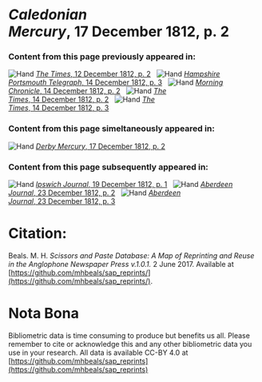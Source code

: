 # *Caledonian Mercury*, 17 December 1812, p. 2  
  
### Content from this page previously appeared in:  
![Hand](http://scissorsandpaste.net/wp-content/uploads/2017/06/smallhandpointer.png) [*The Times*, 12 December 1812, p. 2](https://mhbeals.github.io/sap_html/The-Times/The-Times-12-December-1812-p-2)  
![Hand](http://scissorsandpaste.net/wp-content/uploads/2017/06/smallhandpointer.png) [*Hampshire Portsmouth Telegraph*, 14 December 1812, p. 3](https://mhbeals.github.io/sap_html/Hampshire-Portsmouth-Telegraph/Hampshire-Portsmouth-Telegraph-14-December-1812-p-3)  
![Hand](http://scissorsandpaste.net/wp-content/uploads/2017/06/smallhandpointer.png) [*Morning Chronicle*, 14 December 1812, p. 2](https://mhbeals.github.io/sap_html/Morning-Chronicle/Morning-Chronicle-14-December-1812-p-2)  
![Hand](http://scissorsandpaste.net/wp-content/uploads/2017/06/smallhandpointer.png) [*The Times*, 14 December 1812, p. 2](https://mhbeals.github.io/sap_html/The-Times/The-Times-14-December-1812-p-2)  
![Hand](http://scissorsandpaste.net/wp-content/uploads/2017/06/smallhandpointer.png) [*The Times*, 14 December 1812, p. 3](https://mhbeals.github.io/sap_html/The-Times/The-Times-14-December-1812-p-3)  
  
### Content from this page simeltaneously appeared in:  
![Hand](http://scissorsandpaste.net/wp-content/uploads/2017/06/smallhandpointer.png) [*Derby Mercury*, 17 December 1812, p. 2](https://mhbeals.github.io/sap_html/Derby-Mercury/Derby-Mercury-17-December-1812-p-2)  
  
### Content from this page subsequently appeared in:  
![Hand](http://scissorsandpaste.net/wp-content/uploads/2017/06/smallhandpointer.png) [*Ipswich Journal*, 19 December 1812, p. 1](https://mhbeals.github.io/sap_html/Ipswich-Journal/Ipswich-Journal-19-December-1812-p-1)  
![Hand](http://scissorsandpaste.net/wp-content/uploads/2017/06/smallhandpointer.png) [*Aberdeen Journal*, 23 December 1812, p. 2](https://mhbeals.github.io/sap_html/Aberdeen-Journal/Aberdeen-Journal-23-December-1812-p-2)  
![Hand](http://scissorsandpaste.net/wp-content/uploads/2017/06/smallhandpointer.png) [*Aberdeen Journal*, 23 December 1812, p. 3](https://mhbeals.github.io/sap_html/Aberdeen-Journal/Aberdeen-Journal-23-December-1812-p-3)  


# Citation: 

Beals. M. H. *Scissors and Paste Database: A Map of Reprinting and Reuse in the Anglophone Newspaper Press v.1.0.1.* 2 June 2017. Available at [https://github.com/mhbeals/sap_reprints/](https://github.com/mhbeals/sap_reprints/). 

# Nota Bona

Bibliometric data is time consuming to produce but benefits us all. Please remember to cite or acknowledge this and any other bibliometric data you use in your research. All data is available CC-BY 4.0 at [https://github.com/mhbeals/sap_reprints](https://github.com/mhbeals/sap_reprints)
